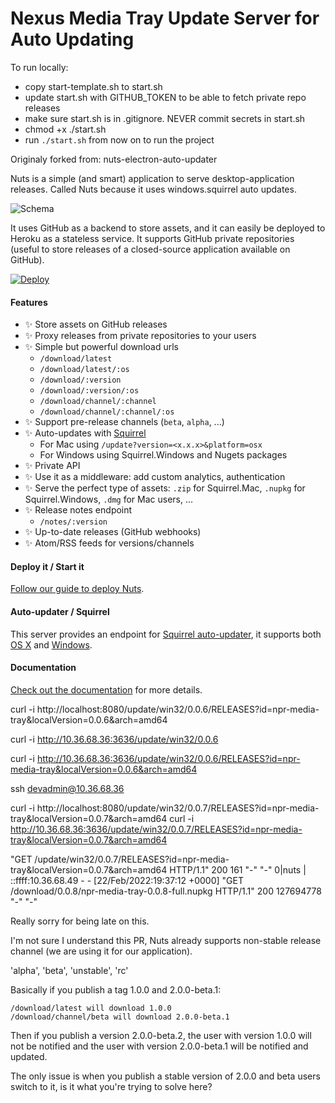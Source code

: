 # Nexus Media Tray Update Server for Auto Updating

To run locally:

- copy start-template.sh to start.sh
- update start.sh with GITHUB_TOKEN to be able to fetch private repo releases
- make sure start.sh is in .gitignore. NEVER commit secrets in start.sh
- chmod +x ./start.sh
- run `./start.sh` from now on to run the project


Originaly forked from: nuts-electron-auto-updater

Nuts is a simple (and smart) application to serve desktop-application releases. Called Nuts because it uses windows.squirrel auto updates.

![Schema](./docs/schema.png)

It uses GitHub as a backend to store assets, and it can easily be deployed to Heroku as a stateless service. It supports GitHub private repositories (useful to store releases of a closed-source application available on GitHub).

[![Deploy](https://www.herokucdn.com/deploy/button.png)](https://heroku.com/deploy)

#### Features

- :sparkles: Store assets on GitHub releases
- :sparkles: Proxy releases from private repositories to your users
- :sparkles: Simple but powerful download urls
    - `/download/latest`
    - `/download/latest/:os`
    - `/download/:version`
    - `/download/:version/:os`
    - `/download/channel/:channel`
    - `/download/channel/:channel/:os`
- :sparkles: Support pre-release channels (`beta`, `alpha`, ...)
- :sparkles: Auto-updates with [Squirrel](https://github.com/Squirrel)
    - For Mac using `/update?version=<x.x.x>&platform=osx`
    - For Windows using Squirrel.Windows and Nugets packages
- :sparkles: Private API
- :sparkles: Use it as a middleware: add custom analytics, authentication
- :sparkles: Serve the perfect type of assets: `.zip` for Squirrel.Mac, `.nupkg` for Squirrel.Windows, `.dmg` for Mac users, ...
- :sparkles: Release notes endpoint
    - `/notes/:version`
- :sparkles: Up-to-date releases (GitHub webhooks)
- :sparkles: Atom/RSS feeds for versions/channels

#### Deploy it / Start it

[Follow our guide to deploy Nuts](https://nuts.gitbook.com/deploy.html).


#### Auto-updater / Squirrel

This server provides an endpoint for [Squirrel auto-updater](https://github.com/atom/electron/blob/master/docs/api/auto-updater.md), it supports both [OS X](https://nuts.gitbook.com/update-osx.html) and [Windows](https://nuts.gitbook.com/update-windows.html).

#### Documentation

[Check out the documentation](https://nuts.gitbook.com) for more details.


curl -i http://localhost:8080/update/win32/0.0.6/RELEASES?id=npr-media-tray&localVersion=0.0.6&arch=amd64

curl -i http://10.36.68.36:3636/update/win32/0.0.6


curl -i http://10.36.68.36:3636/update/win32/0.0.6/RELEASES?id=npr-media-tray&localVersion=0.0.6&arch=amd64

ssh devadmin@10.36.68.36

curl -i http://localhost:8080/update/win32/0.0.7/RELEASES?id=npr-media-tray&localVersion=0.0.7&arch=amd64
curl -i http://10.36.68.36:3636/update/win32/0.0.7/RELEASES?id=npr-media-tray&localVersion=0.0.7&arch=amd64


 "GET /update/win32/0.0.7/RELEASES?id=npr-media-tray&localVersion=0.0.7&arch=amd64 HTTP/1.1" 200 161 "-" "-"
0|nuts  | ::ffff:10.36.68.49 - - [22/Feb/2022:19:37:12 +0000] "GET /download/0.0.8/npr-media-tray-0.0.8-full.nupkg HTTP/1.1" 200 127694778 "-" "-"


Really sorry for being late on this.

I'm not sure I understand this PR, Nuts already supports non-stable release channel (we are using it for our application).

'alpha', 'beta', 'unstable', 'rc'

Basically if you publish a tag 1.0.0 and 2.0.0-beta.1:

    /download/latest will download 1.0.0
    /download/channel/beta will download 2.0.0-beta.1

Then if you publish a version 2.0.0-beta.2, the user with version 1.0.0 will not be notified and the user with version 2.0.0-beta.1 will be notified and updated.

The only issue is when you publish a stable version of 2.0.0 and beta users switch to it, is it what you're trying to solve here?